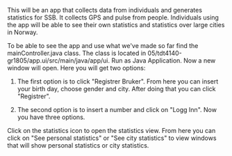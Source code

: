 This will be an app that collects data from individuals and generates statistics for SSB. 
It collects GPS and pulse from people. Individuals using the app will be able to 
see their own statistics and statistics over large cities in Norway. 


To be able to see the app and use what we've made so far find the mainController.java
class. The class is located in 05/tdt4140-gr1805/app.ui/src/main/java/app/ui.
Run as Java Application. 
Now a new window will open. Here you will get two options:

1) The first option is to click "Registrer Bruker". From here you can insert your birth
   day, choose gender and city. After doing that you can click "Registrer".

2) The second option is to insert a number and click on "Logg Inn". Now you have three 
  options. 
  
  Click on the statistics icon to open the statistics view. From here you can
  click on "See personal statistics" or "See city statistics" to view windows that 
  will show personal statistics or city statistics. 
  
  